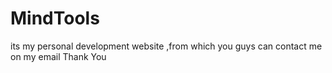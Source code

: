 # MindTools 
its my personal development website ,from which you guys can contact me on my email 
Thank You

